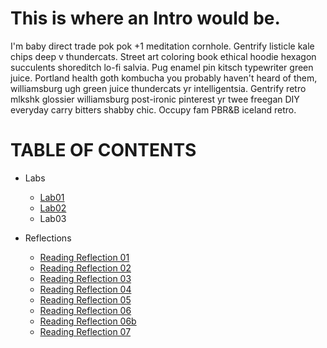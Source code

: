 
# This is where an Intro would be. 
<p> I'm baby direct trade pok pok +1 meditation cornhole. Gentrify listicle kale chips deep v thundercats. Street art coloring book ethical hoodie hexagon succulents shoreditch lo-fi salvia. Pug enamel pin kitsch typewriter green juice. Portland health goth kombucha you probably haven't heard of them, williamsburg ugh green juice thundercats yr intelligentsia. Gentrify retro mlkshk glossier williamsburg post-ironic pinterest yr twee freegan DIY everyday carry bitters shabby chic. Occupy fam PBR&B iceland retro. </p>

<p align="center">

# TABLE OF CONTENTS
- Labs
  - [Lab01](./Lab01b.md)
  - [Lab02](./Lab02.md)
  - Lab03
- Reflections
  - [Reading Reflection 01](./ReadReflection01.md) 
  - [Reading Reflection 02](./ReadReflection02.md)
  - [Reading Reflection 03](./ReadReflection03.md)
  - [Reading Reflection 04](./ReadReflection04.md) 
  - [Reading Reflection 05](./ReadReflection05.md)
  - [Reading Reflection 06](./ReadReflection06.md)   
  - [Reading Reflection 06b](./ReadReflection06b.md)  
   - [Reading Reflection 07](./ReadReflection07b.md)  
  
  ></p>



